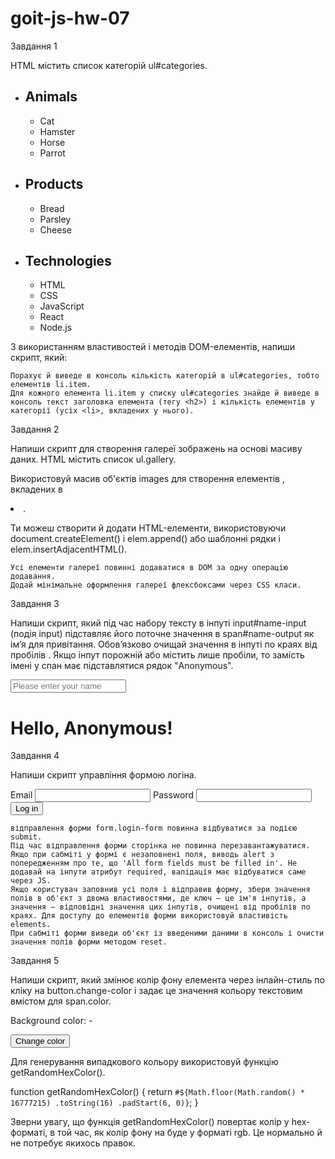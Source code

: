 # goit-js-hw-07

Завдання 1

HTML містить список категорій ul#categories.

<ul id="categories">
  <li class="item">
    <h2>Animals</h2>
    <ul>
      <li>Cat</li>
      <li>Hamster</li>
      <li>Horse</li>
      <li>Parrot</li>
    </ul>
  </li>
  <li class="item">
    <h2>Products</h2>
    <ul>
      <li>Bread</li>
      <li>Parsley</li>
      <li>Cheese</li>
    </ul>
  </li>
  <li class="item">
    <h2>Technologies</h2>
    <ul>
      <li>HTML</li>
      <li>CSS</li>
      <li>JavaScript</li>
      <li>React</li>
      <li>Node.js</li>
    </ul>
  </li>
</ul>
З використанням властивостей і методів DOM-елементів, напиши скрипт, який:

    Порахує й виведе в консоль кількість категорій в ul#categories, тобто елементів li.item.
    Для кожного елемента li.item у списку ul#categories знайде й виведе в консоль текст заголовка елемента (тегу <h2>) і кількість елементів у категорії (усіх <li>, вкладених у нього).

Завдання 2

Напиши скрипт для створення галереї зображень на основі масиву даних. HTML
містить список ul.gallery.

<ul class="gallery"></ul>

Використовуй масив об'єктів images для створення елементів <img>, вкладених в

<li>.

Ти можеш створити й додати HTML-елементи, використовуючи
document.createElement() і elem.append() або шаблонні рядки і
elem.insertAdjacentHTML().

    Усі елементи галереї повинні додаватися в DOM за одну операцію додавання.
    Додай мінімальне оформлення галереї флексбоксами через CSS класи.

Завдання 3

Напиши скрипт, який під час набору тексту в інпуті input#name-input (подія
input) підставляє його поточне значення в span#name-output як ім’я для
привітання. Обов’язково очищай значення в інпуті по краях від пробілів . Якщо
інпут порожній або містить лише пробіли, то замість імені у спан має
підставлятися рядок "Anonymous".

<input type="text" id="name-input" placeholder="Please enter your name" />
<h1>Hello, <span id="name-output">Anonymous</span>!</h1>

Завдання 4

Напиши скрипт управління формою логіна.

<form class="login-form">
  <label>
    Email
    <input type="email" name="email" />
  </label>
  <label>
    Password
    <input type="password" name="password" />
  </label>
  <button type="submit">Log in</button>
</form>
    
    відправлення форми form.login-form повинна відбуватися за подією submit.
    Під час відправлення форми сторінка не повинна перезавантажуватися.
    Якщо при сабміті у формі є незаповнені поля, виводь alert з попередженням про те, що 'All form fields must be filled in'. Не додавай на інпути атрибут required, валідація має відбуватися саме через JS.
    Якщо користувач заповнив усі поля і відправив форму, збери значення полів в об'єкт з двома властивостями, де ключ — це ім'я інпутів, а значення — відповідні значення цих інпутів, очищені від пробілів по краях. Для доступу до елементів форми використовуй властивість elements.
    При сабміті форми виведи об'єкт із введеними даними в консоль і очисти значення полів форми методом reset.

Завдання 5

Напиши скрипт, який змінює колір фону елемента <body> через інлайн-стиль по
кліку на button.change-color і задає це значення кольору текстовим вмістом для
span.color.

<div class="widget">
  <p>Background color: <span class="color">-</span></p>
  <button type="button" class="change-color">Change color</button>
</div>

Для генерування випадкового кольору використовуй функцію getRandomHexColor().

function getRandomHexColor() { return
`#${Math.floor(Math.random() * 16777215) .toString(16) .padStart(6, 0)}`; }

Зверни увагу, що функція getRandomHexColor() повертає колір у hex-форматі, в той
час, як колір фону на <body> буде у форматі rgb. Це нормально й не потребує
якихось правок.

